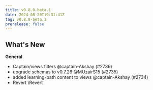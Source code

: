 ```yaml
---
title: v0.8.0-beta.1
date: 2024-08-26T19:31:41Z
tag: v0.8.0-beta.1
prerelease: false
---
```


## What's New
**General**
- Captain/views filters @captain-Akshay (#2736)
- upgrade schemas to v0.7.26 @MUzairS15 (#2735)
- added learning-path content to views @captain-Akshay (#2734)
- Revert \Revert 
